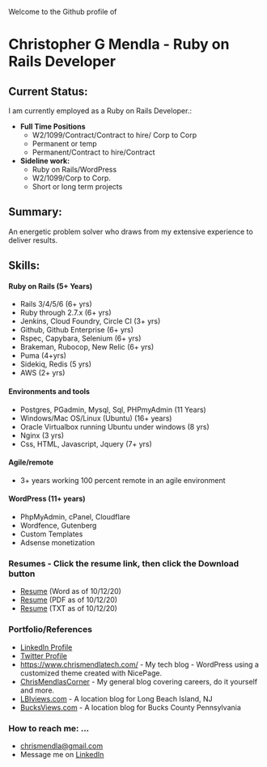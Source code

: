 Welcome to the Github profile of
# Christopher G Mendla - Ruby on Rails Developer

## Current Status:
I am currently employed as a Ruby on Rails Developer.:
* **Full Time Positions**
	* W2/1099/Contract/Contract to hire/ Corp to Corp
	* Permanent or temp
	* Permanent/Contract to hire/Contract
* **Sideline work:**
	* Ruby on Rails/WordPress
	* W2/1099/Corp to Corp. 
	* Short or long term projects

## Summary:
An energetic problem solver who draws from my extensive experience to deliver results. 

## Skills:
#### Ruby on Rails (5+ Years)

 - Rails 3/4/5/6 (6+ yrs)
 - Ruby through 2.7.x (6+ yrs)
 - Jenkins, Cloud Foundry, Circle CI (3+ yrs)
 - Github, Github Enterprise (6+ yrs)
 - Rspec, Capybara, Selenium (6+ yrs)
 - Brakeman, Rubocop, New Relic (6+ yrs)
 - Puma (4+yrs)
 - Sidekiq, Redis (5 yrs)
 - AWS (2+ yrs)

####  Environments and tools
* Postgres, PGadmin, Mysql, Sql, PHPmyAdmin (11 Years) 
* Windows/Mac OS/Linux (Ubuntu) (16+ years)
* Oracle Virtualbox running Ubuntu under windows (8 yrs)
* Nginx (3 yrs)
* Css, HTML, Javascript, Jquery (7+ yrs)
 
####  Agile/remote
* 3+ years working 100 percent remote in an agile environment 

#### WordPress (11+ years)
* PhpMyAdmin, cPanel, Cloudflare
* Wordfence, Gutenberg 
* Custom Templates
* Adsense monetization

### Resumes - Click the resume link, then click the Download button
* [Resume](https://github.com/cmendla/cmendla/blob/main/ChristopherMendlaRubyonRailsDeveloperResume.DOCX) (Word as of 10/12/20)
* [Resume](https://github.com/cmendla/cmendla/blob/main/ChristopherMendlaRubyonRailsDeveloperResume.PDF) (PDF as of 10/12/20)
* [Resume](https://github.com/cmendla/cmendla/blob/main/ChristopherMendlaRubyonRailsDeveloperResume.TXT) (TXT as of 10/12/20)

### Portfolio/References
* [LinkedIn Profile](https://www.linkedin.com/in/christophergmendla/)
* [Twitter Profile](https://twitter.com/cgmendla)
* https://www.chrismendlatech.com/ - My tech blog - WordPress using a customized theme created with NicePage. 
* [ChrisMendlasCorner](https://www.chrismendlascorner.com/) - My general blog covering careers, do it yourself and more. 
* [LBIviews.com](https://www.lbiviews.com/) - A location blog for Long Beach Island, NJ 
* [BucksViews.com](https://www.bucksviews.com/) - A location blog for Bucks County Pennsylvania

### How to reach me: ...
* chrismendla@gmail.com 
* Message me on [LinkedIn](https://www.linkedin.com/in/christophergmendla/)

<!--
**cmendla/cmendla** is a ✨ _special_ ✨ repository because its `README.md` (this file) appears on your GitHub profile.

Here are some ideas to get you started:

- 🔭 I’m currently working on ...
- 🌱 I’m currently learning ...
- 👯 I’m looking to collaborate on ...
- 🤔 I’m looking for help with ...
- 💬 Ask me about ...
- 📫 How to reach me: ...
- 😄 Pronouns: ...
- ⚡ Fun fact: ...
-->

